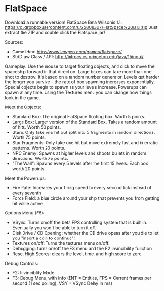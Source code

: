 FlatSpace
=========

Download a runnable version! FlatSpace Beta Wilsonis 1.1:
https://dl.dropboxusercontent.com/u/25808307/FlatSpace%20B1.1.zip
Just extract the ZIP and double click the Flatspace.jar!

Sources:
 - Game Idea: http://www.lewpen.com/games/flatspace/
 - StdDraw Class / API: http://introcs.cs.princeton.edu/java/15inout/

Gameplay:
Use the mouse to target floating objects, and click to move the spaceship forward in that direction.
Large boxes can take more than one shot to destroy. It's based on a random number generator.
Levels get harder the longer you survive - the rate of box spawning increases exponentially.
Special objects begin to spawn as your levels increase. Powerups can spawn at any time.
Using the Textures menu you can change how things look in the game.

Meet the Objects:
 - Standard Box: The original FlatSpace floating box. Worth 5 points.
 - Large Box: Larger version of the Standard Box. Takes a random amount of hits. Worth 50 points.
 - Stars: Only take one hit but split into 5 fragments in random directions. Worth 75 points.
 - Star Fragments: Only take one hit but move extremely fast and in erratic patterns. Worth 20 points.
 - NPC Enemy: Spawns at higher levels and shoots bullets in random directions. Worth 75 points.
 - "The Wall": Spawns every 5 levels after the first 15 levels. Each box worth 20 points.

Meet the Powerups:
 - Fire Rate: Increases your firing speed to every second tick instead of every seventh
 - Force Field: a blue circle around your ship that prevents you from getting hit while active

Options Menu (F5):
 - VSync: Turns on/off the beta FPS controlling system that is built in. Eventually you won't be able to turn it off.
 - Disk Drive / CD Opening: whether the CD drive opens after you die to let you "insert a coin to continue"!
 - Textures on/off: Turns the textures menu on/off.
 - Debugging: turns on/off the F3 menu and the F2 invincibility function
 - Reset High Scores: clears the level, time, and high score to zero

Debug Controls:
 - F2: Invinciblity Mode
 - F3: Debug Menu, with info (ENT = Entities, FPS = Current frames per second (1 sec polling), VSY = VSync Delay in ms)
